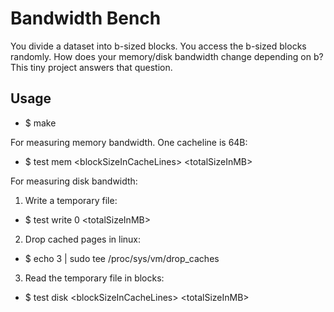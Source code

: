 # Bandwidth Bench
You divide a dataset into b-sized blocks. You access the b-sized blocks randomly.
How does your memory/disk bandwidth change depending on b? This tiny project answers that question.

## Usage
- $ make

For measuring memory bandwidth. One cacheline is 64B:
- $ test mem &lt;blockSizeInCacheLines&gt; &lt;totalSizeInMB&gt;

For measuring disk bandwidth:
1. Write a temporary file:
- $ test write 0 &lt;totalSizeInMB&gt;
2. Drop cached pages in linux:
- $ echo 3 | sudo tee /proc/sys/vm/drop_caches
3. Read the temporary file in blocks:
- $ test disk &lt;blockSizeInCacheLines&gt; &lt;totalSizeInMB&gt;
